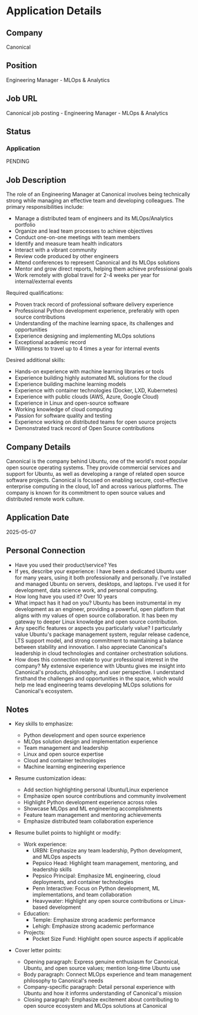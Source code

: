 # Application Details

## Company
Canonical

## Position
Engineering Manager - MLOps & Analytics

## Job URL
Canonical job posting - Engineering Manager - MLOps & Analytics

## Status
### Application
PENDING

## Job Description
The role of an Engineering Manager at Canonical involves being technically strong while managing an effective team and developing colleagues. The primary responsibilities include:

- Manage a distributed team of engineers and its MLOps/Analytics portfolio
- Organize and lead team processes to achieve objectives
- Conduct one-on-one meetings with team members
- Identify and measure team health indicators
- Interact with a vibrant community
- Review code produced by other engineers
- Attend conferences to represent Canonical and its MLOps solutions
- Mentor and grow direct reports, helping them achieve professional goals
- Work remotely with global travel for 2-4 weeks per year for internal/external events

Required qualifications:
- Proven track record of professional software delivery experience
- Professional Python development experience, preferably with open source contributions
- Understanding of the machine learning space, its challenges and opportunities
- Experience designing and implementing MLOps solutions
- Exceptional academic record
- Willingness to travel up to 4 times a year for internal events

Desired additional skills:
- Hands-on experience with machine learning libraries or tools
- Experience building highly automated ML solutions for the cloud
- Experience building machine learning models
- Experience with container technologies (Docker, LXD, Kubernetes)
- Experience with public clouds (AWS, Azure, Google Cloud)
- Experience in Linux and open-source software
- Working knowledge of cloud computing
- Passion for software quality and testing
- Experience working on distributed teams for open source projects
- Demonstrated track record of Open Source contributions

## Company Details
Canonical is the company behind Ubuntu, one of the world's most popular open source operating systems. They provide commercial services and support for Ubuntu, as well as developing a range of related open source software projects. Canonical is focused on enabling secure, cost-effective enterprise computing in the cloud, IoT and across various platforms. The company is known for its commitment to open source values and distributed remote work culture.

## Application Date
2025-05-07

## Personal Connection
- Have you used their product/service? Yes
- If yes, describe your experience: I have been a dedicated Ubuntu user for many years, using it both professionally and personally. I've installed and managed Ubuntu on servers, desktops, and laptops. I've used it for development, data science work, and personal computing.
- How long have you used it? Over 10 years
- What impact has it had on you? Ubuntu has been instrumental in my development as an engineer, providing a powerful, open platform that aligns with my values of open source collaboration. It has been my gateway to deeper Linux knowledge and open source contribution.
- Any specific features or aspects you particularly value? I particularly value Ubuntu's package management system, regular release cadence, LTS support model, and strong commitment to maintaining a balance between stability and innovation. I also appreciate Canonical's leadership in cloud technologies and container orchestration solutions.
- How does this connection relate to your professional interest in the company? My extensive experience with Ubuntu gives me insight into Canonical's products, philosophy, and user perspective. I understand firsthand the challenges and opportunities in the space, which would help me lead engineering teams developing MLOps solutions for Canonical's ecosystem.

## Notes
- Key skills to emphasize:
  - Python development and open source experience
  - MLOps solution design and implementation experience
  - Team management and leadership
  - Linux and open source expertise
  - Cloud and container technologies
  - Machine learning engineering experience

- Resume customization ideas:
  - Add section highlighting personal Ubuntu/Linux experience
  - Emphasize open source contributions and community involvement
  - Highlight Python development experience across roles
  - Showcase MLOps and ML engineering accomplishments
  - Feature team management and mentoring achievements
  - Emphasize distributed team collaboration experience
  
- Resume bullet points to highlight or modify:
  - Work experience:
    - URBN: Emphasize any team leadership, Python development, and MLOps aspects
    - Pepsico Head: Highlight team management, mentoring, and leadership skills
    - Pepsico Principal: Emphasize ML engineering, cloud deployments, and container technologies
    - Penn Interactive: Focus on Python development, ML implementations, and team collaboration
    - Heavywater: Highlight any open source contributions or Linux-based development
  - Education:
    - Temple: Emphasize strong academic performance
    - Lehigh: Emphasize strong academic performance
  - Projects:
    - Pocket Size Fund: Highlight open source aspects if applicable

- Cover letter points:
  - Opening paragraph: Express genuine enthusiasm for Canonical, Ubuntu, and open source values; mention long-time Ubuntu use
  - Body paragraph: Connect MLOps experience and team management philosophy to Canonical's needs
  - Company-specific paragraph: Detail personal experience with Ubuntu and how it informs understanding of Canonical's mission
  - Closing paragraph: Emphasize excitement about contributing to open source ecosystem and MLOps solutions at Canonical
